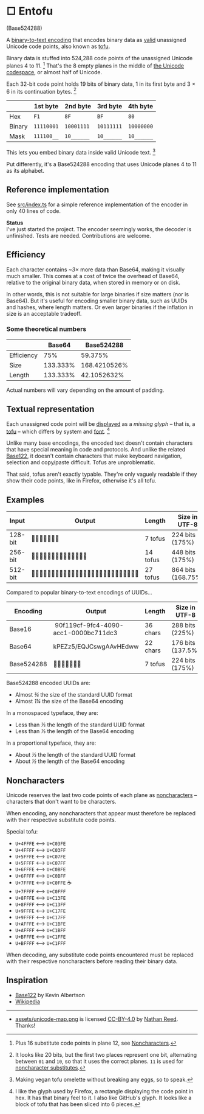 # □ Entofu

(Base524288)

A [binary-to-text encoding](https://en.wikipedia.org/wiki/Binary-to-text_encoding) that encodes binary data as [valid](https://www.unicode.org/faq/basic_q.html#12) unassigned Unicode code points, also known as [tofu](https://en.wiktionary.org/wiki/tofu#English:_undisplayable_character).

Binary data is stuffed into 524,288 code points of the unassigned Unicode planes 4 to 11. [^1] That's the 8 empty planes in the middle of [the Unicode codespace](/assets/unicode-map.png), or almost half of Unicode.

Each 32-bit code point holds 19 bits of binary data, 1 in its first byte and 3 × 6 in its continuation bytes. [^2]

|        | 1st byte   | 2nd byte   | 3rd byte   | 4th byte   |
| ------ | ---------- | ---------- | ---------- | ---------- |
| Hex    | `F1`       | `8F`       | `BF`       | `80`       |
| Binary | `11110001` | `10001111` | `10111111` | `10000000` |
| Mask   | `111100__` | `10______` | `10______` | `10______` |

This lets you embed binary data inside valid Unicode text. [^3]

Put differently, it's a Base524288 encoding that uses Unicode planes 4 to 11 as its alphabet.

## Reference implementation

See [src/index.ts](./src/index.ts) for a simple reference implementation of the encoder in only 40 lines of code.

**Status**\
I've just started the project. The encoder seemingly works, the decoder is unfinished. Tests are needed. Contributions are welcome.


## Efficiency

Each character contains _~3×_ more data than Base64, making it visually much smaller. This comes at a cost of twice the overhead of Base64, relative to the original binary data, when stored in memory or on disk.

In other words, this is not suitable for large binaries if size matters (nor is Base64). But it's useful for encoding smaller binary data, such as UUIDs and hashes, where length matters. Or even larger binaries if the inflation in size is an acceptable tradeoff.

### Some theoretical numbers

|             | Base64   | Base524288   |
| ----------- | -------- | ------------ |
| Efficiency  | 75%      | 59.375%      |
| Size        | 133.333% | 168.4210526% |
| Length      | 133.333% | 42.1052632%  |

Actual numbers will vary depending on the amount of padding.


## Textual representation

Each unassigned code point will be [displayed](https://www.unicode.org/faq/unsup_char.html) as a _missing glyph_ – that is, a [tofu](https://en.wiktionary.org/wiki/tofu#English:_undisplayable_character) – which differs by system and [font](https://learn.microsoft.com/en-us/typography/opentype/spec/recom#glyph-0-the-notdef-glyph). [^4]

Unlike many base encodings, the encoded text doesn't contain characters that have special meaning in code and protocols. And unlike the related [Base122](#inspiration), it doesn't contain characters that make keyboard navigation, selection and copy/paste difficult. Tofus are unproblematic.

That said, tofus aren't exactly typable. They're only vaguely readable if they show their code points, like in Firefox, otherwise it's all tofu.

## Examples

| Input   | Output                      | Length   | Size in UTF-8      |
| ------- | --------------------------- | -------- | ------------------ |
| 128-bit | 򂓧򒳫񴮕񯐨򼶘񅼍򈦠                     | 7 tofus  | 224 bits (175%)    |
| 256-bit | 򏘲񭯸򡋒񅉚񈭼򛬚񛊌򡡴񛕱򥕩򯿖򞞨񂔜򰠀              | 14 tofus | 448 bits (175%)    |
| 512-bit | 򱞂򶭼񰈶򫺬򞗅򧤝򵿕򊓱񎳱񭾡񁿄򮚗񳶂򞥵񰈣񼸇򱟆򐗑񍰒򠂸򵣬񆢱񙂙񇍁񙧠񥬷񫛞 | 27 tofus | 864 bits (168.75%) |

Compared to popular binary-to-text encodings of UUIDs…

| Encoding     | Output                               | Length   | Size in UTF-8     |
| ------------ | ------------------------------------ | -------- | ----------------- |
| Base16       | 90f119cf-9fc4-4090-acc1-0000bc711dc3 | 36 chars | 288 bits (225%)   |
| Base64       | kPEZz5/EQJCswgAAvHEdww               | 22 chars | 176 bits (137.5%) |
| Base524288   | 򩦠򄢧򮨲񞌶񒧼񳓜񶄠                              | 7 tofus  | 224 bits (175%)   |

Base524288 encoded UUIDs are:
- Almost _¾_ the size of the standard UUID format
- Almost _1¼_ the size of the Base64 encoding

In a monospaced typeface, they are:
- Less than _⅕_ the length of the standard UUID format
- Less than _⅓_ the length of the Base64 encoding

In a proportional typeface, they are:
- About _⅓_ the length of the standard UUID format
- About _½_ the length of the Base64 encoding


## Noncharacters

Unicode reserves the last two code points of each plane as [noncharacters](https://www.unicode.org/faq/private_use.html#noncharacters) – characters that don't want to be characters.

When encoding, any noncharacters that appear must therefore be replaced with their respective substitute code points.

Special tofu:
- `U+4FFFE` ⟷ `U+C03FE`
- `U+4FFFF` ⟷ `U+C03FF`
- `U+5FFFE` ⟷ `U+C07FE`
- `U+5FFFF` ⟷ `U+C07FF`
- `U+6FFFE` ⟷ `U+C0BFE`
- `U+6FFFF` ⟷ `U+C0BFF`
- `U+7FFFE` ⟷ `U+C0FFE` ☕️
- `U+7FFFF` ⟷ `U+C0FFF`
- `U+8FFFE` ⟷ `U+C13FE`
- `U+8FFFF` ⟷ `U+C13FF`
- `U+9FFFE` ⟷ `U+C17FE`
- `U+9FFFF` ⟷ `U+C17FF`
- `U+AFFFE` ⟷ `U+C1BFE`
- `U+AFFFF` ⟷ `U+C1BFF`
- `U+BFFFE` ⟷ `U+C1FFE`
- `U+BFFFF` ⟷ `U+C1FFF`

When decoding, any substitute code points encountered must be replaced with their respective noncharacters before reading their binary data.


## Inspiration

- [Base122](https://blog.kevinalbs.com/base122) by Kevin Albertson
- [Wikipedia](https://en.wikipedia.org/wiki/Base64#Applications_not_compatible_with_RFC_4648_Base64)

---

- [assets/unicode-map.png](/assets/unicode-map.png) is licensed [CC-BY-4.0](https://creativecommons.org/licenses/by/4.0/) by [Nathan Reed](https://www.reedbeta.com/blog/programmers-intro-to-unicode/). Thanks!


[^1]: Plus 16 substitute code points in plane 12, see [Noncharacters](#noncharacters).
[^2]: It looks like 20 bits, but the first two places represent one bit, alternating between `01` and `10`, so that it uses the correct planes. `11` is used for [noncharacter substitutes](#noncharacters).
[^3]: Making vegan tofu omelette without breaking any eggs, so to speak.
[^4]: I like the glyph used by Firefox, a rectangle displaying the code point in hex. It has that binary feel to it. I also like GitHub's glyph. It looks like a block of tofu that has been sliced into 6 pieces.
